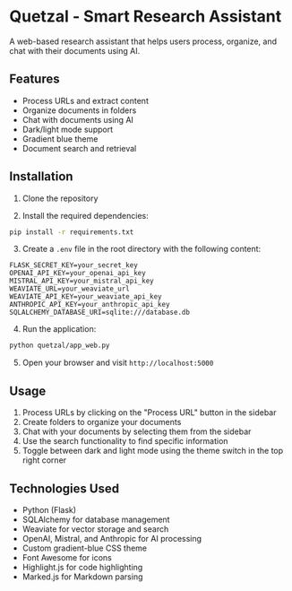 # Quetzal - Smart Research Assistant

A web-based research assistant that helps users process, organize, and chat with their documents using AI.

## Features

- Process URLs and extract content
- Organize documents in folders
- Chat with documents using AI
- Dark/light mode support
- Gradient blue theme
- Document search and retrieval

## Installation

1. Clone the repository

2. Install the required dependencies:

```bash
pip install -r requirements.txt
```

3. Create a `.env` file in the root directory with the following content:

```
FLASK_SECRET_KEY=your_secret_key
OPENAI_API_KEY=your_openai_api_key
MISTRAL_API_KEY=your_mistral_api_key
WEAVIATE_URL=your_weaviate_url
WEAVIATE_API_KEY=your_weaviate_api_key
ANTHROPIC_API_KEY=your_anthropic_api_key
SQLALCHEMY_DATABASE_URI=sqlite:///database.db
```

4. Run the application:

```bash
python quetzal/app_web.py
```

5. Open your browser and visit `http://localhost:5000`

## Usage

1. Process URLs by clicking on the "Process URL" button in the sidebar
2. Create folders to organize your documents
3. Chat with your documents by selecting them from the sidebar
4. Use the search functionality to find specific information
5. Toggle between dark and light mode using the theme switch in the top right corner

## Technologies Used

- Python (Flask)
- SQLAlchemy for database management
- Weaviate for vector storage and search
- OpenAI, Mistral, and Anthropic for AI processing
- Custom gradient-blue CSS theme
- Font Awesome for icons
- Highlight.js for code highlighting
- Marked.js for Markdown parsing 
